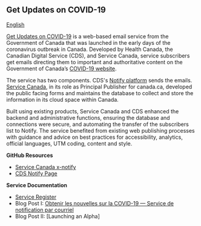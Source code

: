 ## Get Updates on COVID-19
[English](getupdates.github.io)

[Get Updates on COVID-19](https://www.canada.ca/en/managed-web-service/get-updates-covid-19.html) is a web-based email service from the Government of Canada that was launched in the early days of the coronavirus outbreak in Canada. Developed by Health Canada, the Canadian Digital Service (CDS), and Service Canada, service subscribers get emails directing them to important and authoritative content on the Government of Canada’s [COVID-19 website](https://www.canada.ca/coronavirus).

The service has two components. CDS's [Notify platform](https://notification.alpha.canada.ca) sends the emails. [Service Canada](https://github.com/ServiceCanada), in its role as Principal Publisher for canada.ca, developed the public facing forms and maintains the database to collect and store the information in its cloud space within Canada.

Built using existing products, Service Canada and CDS enhanced the backend and administrative functions, ensuring the database and connections were secure, and automating the transfer of the subscribers list to Notify. The service benefited from existing web publishing processes with guidance and advice on best practices for accessibility, analytics, official languages, UTM coding, content and style.




**GitHub Resources**
- [Service Canada x-notify](https://github.com/ServiceCanada/x-notify)
- [CDS Notify Page](https://github.com/cds-snc/notification-api)

**Service Documentation**
 - [Service Register](https://docs.google.com/document/d/1pJQqsmV5bPTKOT6XOqBQXlTESbpkKYovfAqr0D8zh6U/edit?usp=sharing)
 - Blog Post I: [Obtenir les nouvelles sur la COVID-19 — Service de notification par courriel](https://numerique.canada.ca/2020/05/13/obtenir-les-nouvelles-sur-la-covid-19-service-de-notification-par-courriel/)
 - Blog Post II: [Launching an Alpha] 
